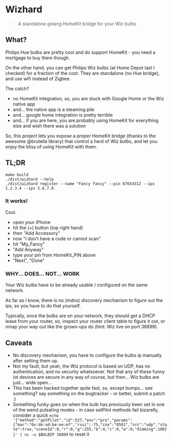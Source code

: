 # Wizhard

> A standalone golang HomeKit bridge for your Wiz bulbs

## What?

Philips Hue bulbs are pretty cool and do support HomeKit - you need a mortgage to buy them though.

On the other hand, you can get Philips Wiz bulbs (at Home Depot last I checked) for a fraction of the cost.
They are standalone (no Hue bridge), and use wifi instead of Zigbee.

The catch?
 * no HomeKit integration, so, you are stuck with Google Home or the Wiz native app
 * and... the native app is a steaming pile
 * and... google home integration is pretty terrible
 * and... if you are here, you are probably using HomeKit for everything else and wish there was a solution

So, this project lets you expose a proper HomeKit bridge (thanks to the awesome @brutella library) that control a herd of Wiz bulbs,
and let you enjoy the bliss of using HomeKit with them.

## TL;DR

```
make build
./dist/wizhard --help
./dist/wizhard register --name "Fancy fancy" --pin 87654312 --ips 1.2.3.4 --ips 5.6.7.8
```

<!--
Run the docker image, feeding it the ip addresses of your Wiz bulbs.

```
docker run -d \
    --env HomeKit_NAME="My Fancy" \
    --env HomeKit_PIN="87654312" \
    --env WIZ_IPS="1.2.3.4 5.6.7.8" \
    --name wizhard \
    --read-only \
    --cap-drop ALL \
    --net host \
    --volume /data \
    --rm \
    dubodubonduponey/HomeKit-wiz:v1
```
-->

### It works!

Cool.

* open your iPhone
* hit the (+) button (top right hand)
* then "Add Accessory"
* now "I don't have a code or cannot scan"
* hit "My_Fancy"
* "Add Anyway"
* type your pin from HomeKit_PIN above
* "Next", "Done"

### WHY... DOES... NOT... WORK

Your Wiz bulbs have to be already usable / configured on the same network.

As far as I know, there is no (mdns) discovery mechanism to figure out the ips, so you have to do that yourself.

Typically, once the bulbs are on your network, they should get a DHCP lease from your router,
so, inspect your router client table to figure it out, or nmap your way out like the grown-ups do (hint: Wiz live on port 38899).

<!--
## Roll your own, for the strong and spirited!

You need golang1.13+ to build (probably older versions work as well but can't be bothered to check).

```
make build
./wizhard --help
./wizhard register --name "Fancy fancy" --pin 87654312 --ips 1.2.3.4 --ips 5.6.7.8
```
-->
## Caveats

 * No discovery mechanism, you have to configure the bulbs ip manually after setting them up.
 * Not my fault, but yeah, the Wiz protocol is based on UDP, has no authentication, and no security whatsoever.
Not that any of these funny iot devices are secure in any way of course, but then... Wiz bulbs are just... wide open...
 * This has been hacked together quite fast, so, except bumps... see something? say something on the bugtracker - or better, submit a patch :)
 * Something funky goes on when the bulb has previously been set in one of the weird pulsating modes - in case setPilot methods fail bizarelly, consider
 a quick `echo '{"method":"getPilot","id":527,"env":"pro","params":{"mac":"0x:de:ad:be:ee:ef","rssi":-75,"cnx":"0501","src":"udp","state":true,"sceneId":0,"r":0,"g":255,"b":4,"c":0,"w":0,"dimming":100}}' | nc -u $BULBIP 38899`
 to reset it
 
